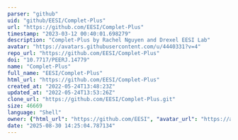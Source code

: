 ```yaml
---
parser: "github"
uid: "github/EESI/Complet-Plus"
url: "https://github.com/EESI/Complet-Plus"
timestamp: "2023-03-12 00:40:01.698279"
description: "Complet-Plus by Rachel Nguyen and Drexel EESI Lab"
avatar: "https://avatars.githubusercontent.com/u/4440331?v=4"
repo_url: "https://github.com/EESI/Complet-Plus"
doi: "10.7717/PEERJ.14779"
name: "Complet-Plus"
full_name: "EESI/Complet-Plus"
html_url: "https://github.com/EESI/Complet-Plus"
created_at: "2022-05-24T13:48:23Z"
updated_at: "2022-05-24T13:53:26Z"
clone_url: "https://github.com/EESI/Complet-Plus.git"
size: 46669
language: "Shell"
owner: {"html_url": "https://github.com/EESI", "avatar_url": "https://avatars.githubusercontent.com/u/4440331?v=4", "login": "EESI", "type": "Organization"}
date: "2025-08-30 14:25:04.787134"
---
```

